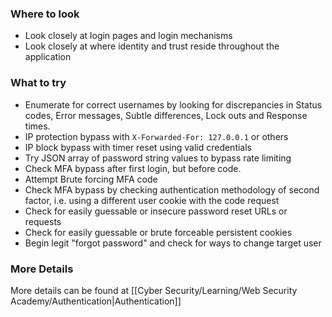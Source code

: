 ### Where to look

- Look closely at login pages and login mechanisms
- Look closely at where identity and trust reside throughout the application
### What to try

- Enumerate for correct usernames by looking for discrepancies in Status codes, Error messages, Subtle differences, Lock outs and Response times. 
- IP protection bypass with `X-Forwarded-For: 127.0.0.1` or others
- IP block bypass with timer reset using valid credentials
- Try JSON array of password string values to bypass rate limiting
- Check MFA bypass after first login, but before code. 
- Attempt Brute forcing MFA code
- Check MFA bypass by checking authentication methodology of second factor, i.e. using a different user cookie with the code request
- Check for easily guessable or insecure password reset URLs or requests
- Check for easily guessable or brute forceable persistent cookies
- Begin legit "forgot password" and check for ways to change target user



### More Details

More details can be found at [[Cyber Security/Learning/Web Security Academy/Authentication|Authentication]]
